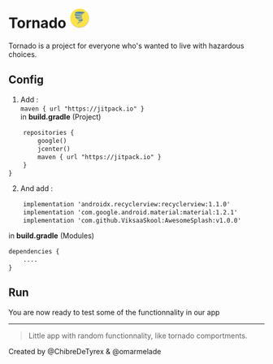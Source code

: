 # Tornado <img src="https://raw.githubusercontent.com/omarmelade/Tornado/master/app/src/main/res/mipmap-xxxhdpi/ic_launcher_round.png" alt="drawing" width="40"/>

Tornado is a project for everyone who's wanted to live with hazardous choices.

## Config

1. Add :\
```maven { url "https://jitpack.io" }```\
in **build.gradle** (Project)
```allprojects {
    repositories {
        google()
        jcenter()
        maven { url "https://jitpack.io" }
    }
}
```
2. And add :
```
    implementation 'androidx.recyclerview:recyclerview:1.1.0'
    implementation 'com.google.android.material:material:1.2.1'
    implementation 'com.github.ViksaaSkool:AwesomeSplash:v1.0.0'
```
in **build.gradle** (Modules)
```
dependencies {
    ....
}
```
## Run

You are now ready to test some of the functionnality in our app

___
>Little app with random functionnality, like tornado comportments. 

Created by @ChibreDeTyrex & @omarmelade
